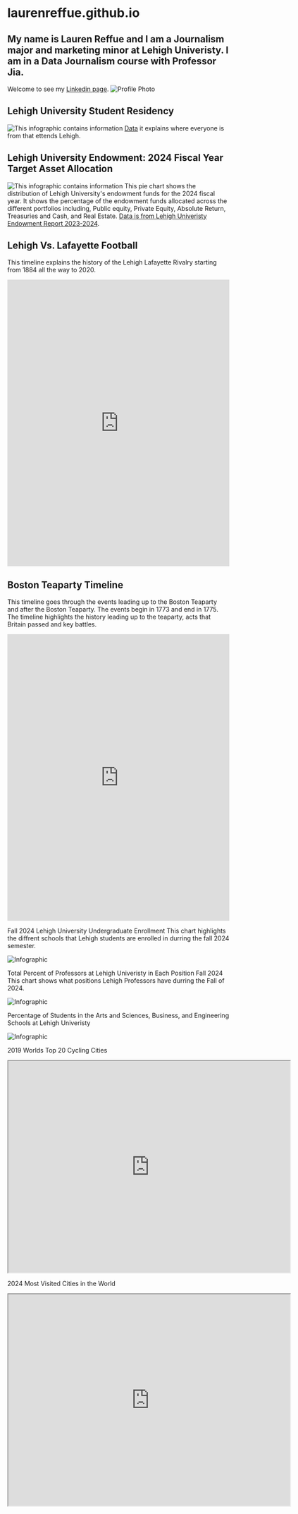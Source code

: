 # laurenreffue.github.io

## My name is Lauren Reffue and I am a Journalism major and marketing minor at Lehigh Univeristy. I am in a Data Journalism course with Professor Jia.
Welcome to see my [Linkedin page](https://www.[linkedin].com/in/laurenreffue/).
![Profile Photo](https://github.com/laurenreffue/laurenreffue.github.io/blob/main/IMG_8341_2.jpg?raw=true)

## Lehigh University Student Residency

![This infographic contains information](https://github.com/laurenreffue/laurenreffue.github.io/blob/main/Beige%20and%20Cream%20Clean%20Minimal%20Monthly%20Budget%20Pie%20Chart%20(1).png?raw=true)
[Data](https://data.lehigh.edu/sites/data.lehigh.edu/files/LUprofile_2024.pdf) it explains where everyone is from that ettends Lehigh.

## Lehigh University Endowment: 2024 Fiscal Year Target Asset Allocation

![This infographic contains information](https://github.com/laurenreffue/laurenreffue.github.io/blob/main/Green%20&%20White%20Modern%20Pie%20Chart%20Graph.jpg?raw=true)
This pie chart shows the distribution of Lehigh University's endowment funds for the 2024 fiscal year. It shows the percentage of the endowment funds allocated across the different portfolios including, Public equity, Private Equity, Absolute Return, Treasuries and Cash, and Real Estate. [Data is from Lehigh Univeristy Endowment Report 2023-2024](https://flippingbook.lehigh.edu/ENDOWMENT-REPORT-2023-2024/10/#zoom=true).

## Lehigh Vs. Lafayette Football 

This timeline explains the history of the Lehigh Lafayette Rivalry starting from 1884 all the way to 2020.

<iframe src='https://cdn.knightlab.com/libs/timeline3/latest/embed/index.html?source=v2:2PACX-1vTrU_Yog6IEu_ogOrW4hPnLc1qcCqF-Vx09txbJBjAxF4bVYXP0dmmo1mcVAX6vEmB9kghQjGMsYQWW&font=Default&lang=en&initial_zoom=2&height=650' width='100%' height='650' webkitallowfullscreen mozallowfullscreen allowfullscreen frameborder='0'></iframe>

## Boston Teaparty Timeline
This timeline goes through the events leading up to the Boston Teaparty and after the Boston Teaparty. The events begin in 1773 and end in 1775. The timeline highlights the history leading up to the teaparty, acts that Britain passed and key battles. 

<iframe src='https://cdn.knightlab.com/libs/timeline3/latest/embed/index.html?source=v2:2PACX-1vQDdooTAkzaGnLM2GU15Du3zt9UeLffX9ZMDxFRMi17K2_XuMEMV-CVac_-PAqZCdJZ10_GYaStJgX6&font=Default&lang=en&initial_zoom=2&height=650' width='100%' height='650' webkitallowfullscreen mozallowfullscreen allowfullscreen frameborder='0'></iframe>

Fall 2024 Lehigh University Undergraduate Enrollment
This chart highlights the diffrent schools that Lehigh students are enrolled in durring the fall 2024 semester. 

![Infographic](https://github.com/laurenreffue/laurenreffue.github.io/blob/main/Fall_2024_Lehigh_University_Undergraduate_Enrollment__Persons_of_Undergraduate_Enrollment_chartbuilder%20(2).png?raw=true)

Total Percent of Professors at Lehigh Univeristy in Each Position Fall 2024
This chart shows what positions Lehigh Professors have durring the Fall of 2024. 

![Infographic](https://github.com/laurenreffue/laurenreffue.github.io/blob/main/Total_percent_of_Professors_at_Lehigh_University_in_each_position_Total_number_of_Professors_chartbuilder.png?raw=true)

Percentage of Students in the Arts and Sciences, Business, and Engineering Schools at Lehigh Univeristy

![Infographic](https://raw.githubusercontent.com/laurenreffue/laurenreffue.github.io/45663b653a5c8d11c935304c71f2d8c1e4882ec1/Percentage_of_students_enrolled_in_three_schools_at_Lehigh_from_2016-2020__Arts_%26_Sciences__Business__Engineering_chartbuilder.svg)

2019 Worlds Top 20 Cycling Cities

<iframe src="https://www.google.com/maps/d/u/0/embed?mid=13RLMOx4yfkerYv8MeSuFkxhttqu7lWI&ehbc=2E312F" width="640" height="480"></iframe>

2024 Most Visited Cities in the World

<iframe src="https://www.google.com/maps/d/u/0/embed?mid=106SAEGRlOmHYYm-xCmRU2eweYKOq8B4&ehbc=2E312F" width="640" height="480"></iframe>
